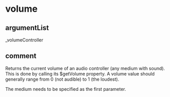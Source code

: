 # volume
## argumentList
_volumeController
## comment

Returns the current volume of an audio controller (any medium with sound). This is done by calling its $getVolume property.
A volume value should generally range from 0 (not audible) to 1 (the loudest).

The medium needs to be specified as the first parameter.
